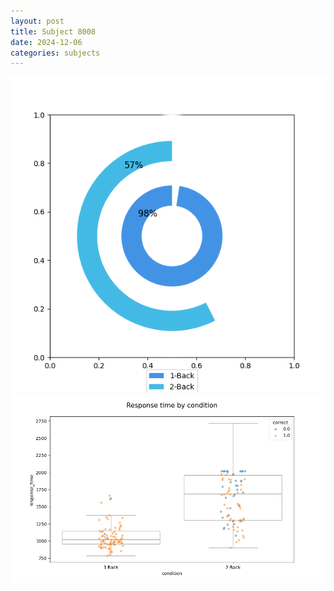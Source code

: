 ```yaml
---
layout: post
title: Subject 8008
date: 2024-12-06
categories: subjects
---
```


![](data/8008/run-2/8008_accuracy_by_condition.png)
![](data/8008/run-2/8008_response_time_by_condition.png)
